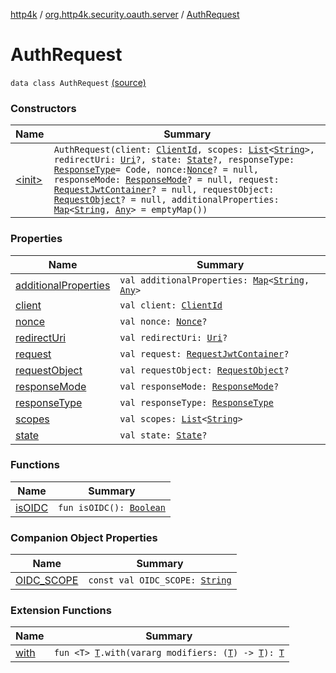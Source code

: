 [http4k](../../index.md) / [org.http4k.security.oauth.server](../index.md) / [AuthRequest](./index.md)

# AuthRequest

`data class AuthRequest` [(source)](https://github.com/http4k/http4k/blob/master/http4k-security-oauth/src/main/kotlin/org/http4k/security/oauth/server/AuthRequest.kt#L12)

### Constructors

| Name | Summary |
|---|---|
| [&lt;init&gt;](-init-.md) | `AuthRequest(client: `[`ClientId`](../-client-id/index.md)`, scopes: `[`List`](https://kotlinlang.org/api/latest/jvm/stdlib/kotlin.collections/-list/index.html)`<`[`String`](https://kotlinlang.org/api/latest/jvm/stdlib/kotlin/-string/index.html)`>, redirectUri: `[`Uri`](../../org.http4k.core/-uri/index.md)`?, state: `[`State`](../../org.http4k.security/-state/index.md)`?, responseType: `[`ResponseType`](../../org.http4k.security/-response-type/index.md)` = Code, nonce: `[`Nonce`](../../org.http4k.security.openid/-nonce/index.md)`? = null, responseMode: `[`ResponseMode`](../../org.http4k.security/-response-mode/index.md)`? = null, request: `[`RequestJwtContainer`](../../org.http4k.security.openid/-request-jwt-container/index.md)`? = null, requestObject: `[`RequestObject`](../../org.http4k.security.oauth.server.request/-request-object/index.md)`? = null, additionalProperties: `[`Map`](https://kotlinlang.org/api/latest/jvm/stdlib/kotlin.collections/-map/index.html)`<`[`String`](https://kotlinlang.org/api/latest/jvm/stdlib/kotlin/-string/index.html)`, `[`Any`](https://kotlinlang.org/api/latest/jvm/stdlib/kotlin/-any/index.html)`> = emptyMap())` |

### Properties

| Name | Summary |
|---|---|
| [additionalProperties](additional-properties.md) | `val additionalProperties: `[`Map`](https://kotlinlang.org/api/latest/jvm/stdlib/kotlin.collections/-map/index.html)`<`[`String`](https://kotlinlang.org/api/latest/jvm/stdlib/kotlin/-string/index.html)`, `[`Any`](https://kotlinlang.org/api/latest/jvm/stdlib/kotlin/-any/index.html)`>` |
| [client](client.md) | `val client: `[`ClientId`](../-client-id/index.md) |
| [nonce](nonce.md) | `val nonce: `[`Nonce`](../../org.http4k.security.openid/-nonce/index.md)`?` |
| [redirectUri](redirect-uri.md) | `val redirectUri: `[`Uri`](../../org.http4k.core/-uri/index.md)`?` |
| [request](request.md) | `val request: `[`RequestJwtContainer`](../../org.http4k.security.openid/-request-jwt-container/index.md)`?` |
| [requestObject](request-object.md) | `val requestObject: `[`RequestObject`](../../org.http4k.security.oauth.server.request/-request-object/index.md)`?` |
| [responseMode](response-mode.md) | `val responseMode: `[`ResponseMode`](../../org.http4k.security/-response-mode/index.md)`?` |
| [responseType](response-type.md) | `val responseType: `[`ResponseType`](../../org.http4k.security/-response-type/index.md) |
| [scopes](scopes.md) | `val scopes: `[`List`](https://kotlinlang.org/api/latest/jvm/stdlib/kotlin.collections/-list/index.html)`<`[`String`](https://kotlinlang.org/api/latest/jvm/stdlib/kotlin/-string/index.html)`>` |
| [state](state.md) | `val state: `[`State`](../../org.http4k.security/-state/index.md)`?` |

### Functions

| Name | Summary |
|---|---|
| [isOIDC](is-o-i-d-c.md) | `fun isOIDC(): `[`Boolean`](https://kotlinlang.org/api/latest/jvm/stdlib/kotlin/-boolean/index.html) |

### Companion Object Properties

| Name | Summary |
|---|---|
| [OIDC_SCOPE](-o-i-d-c_-s-c-o-p-e.md) | `const val OIDC_SCOPE: `[`String`](https://kotlinlang.org/api/latest/jvm/stdlib/kotlin/-string/index.html) |

### Extension Functions

| Name | Summary |
|---|---|
| [with](../../org.http4k.core/with.md) | `fun <T> `[`T`](../../org.http4k.core/with.md#T)`.with(vararg modifiers: (`[`T`](../../org.http4k.core/with.md#T)`) -> `[`T`](../../org.http4k.core/with.md#T)`): `[`T`](../../org.http4k.core/with.md#T) |
